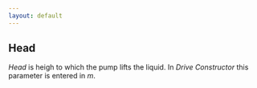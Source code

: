 ```yaml
---
layout: default
---
```


## Head
*Head* is heigh to which the pump lifts the liquid. In *Drive Constructor* this parameter is entered in *m*.
